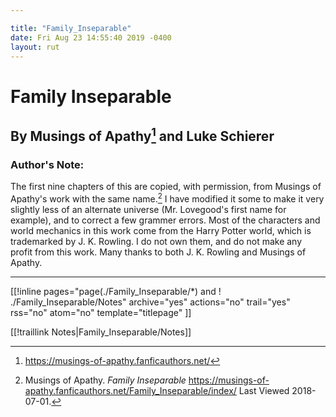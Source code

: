 ```yaml
---

title: "Family_Inseparable"
date: Fri Aug 23 14:55:40 2019 -0400
layout: rut
---
```


# Family Inseparable
## By Musings of Apathy[^20180701-2] and Luke Schierer

### Author's Note:
The first nine chapters of this are copied, with permission, from Musings of Apathy's work with the same name.[^20180701-3]  I have modified it some to make it very slightly less of an alternate universe (Mr. Lovegood's first name for example), and to correct a few grammer errors.  Most of the characters and world mechanics in this work come from the Harry Potter world, which is trademarked by J. K. Rowling.  I do not own them, and do not make any profit from this work.  Many thanks to both J. K. Rowling and Musings of Apathy.  

----

[[!inline pages="page(./Family_Inseparable/*) and ! ./Family_Inseparable/Notes" archive="yes" actions="no" trail="yes" rss="no" atom="no" template="titlepage" ]]

[[!traillink Notes|Family_Inseparable/Notes]]


[^20180701-2]: <https://musings-of-apathy.fanficauthors.net/>

[^20180701-3]: Musings of Apathy.  _Family Inseparable_ <https://musings-of-apathy.fanficauthors.net/Family_Inseparable/index/> Last Viewed 2018-07-01.
